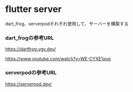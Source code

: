 # flutter server

dart_frog、serverpodそれぞれ使用して、サーバーを構築する




### dart_frogの参考URL
https://dartfrog.vgv.dev/

https://www.youtube.com/watch?v=WE-CYXE1xug


### serverpodの参考URL
https://serverpod.dev/
